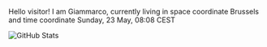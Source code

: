 Hello visitor! I am Giammarco, currently living in space coordinate Brussels and time coordinate Sunday, 23 May, 08:08 CEST

![GitHub Stats](https://github-readme-stats.vercel.app/api?username=grcasanova)
